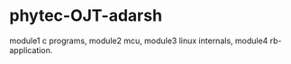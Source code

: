 # phytec-OJT-adarsh
module1 c programs,
module2 mcu,
module3 linux internals,
module4 rb-application.
